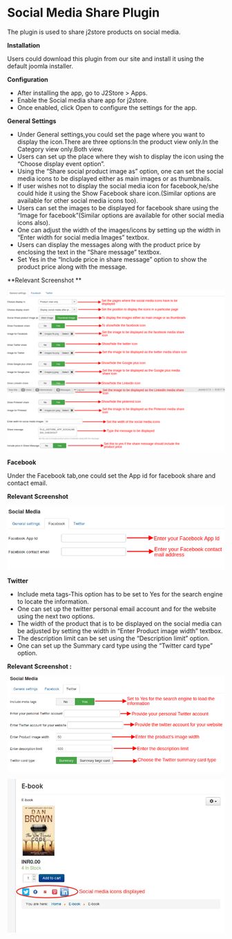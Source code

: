 # Social Media Share Plugin

The plugin is used to share j2store products on social media.

**Installation**

Users could download this plugin from our site and install it using the default joomla installer.

**Configuration**

* After installing the app, go to J2Store &gt; Apps.
* Enable the Social media share app for j2store.
* Once enabled, click Open to configure the settings for the app.

**General Settings**

* Under General settings,you could set the page where you want to display the icon.There are three options:In the product view only.In the Category view only.Both view.
* Users can set up the place where they wish to display the icon using the “Choose display event option”.
* Using the “Share social product image as” option, one can set the social media icons to be displayed either as main images or as thumbnails.
* If user wishes not to display the social media icon for facebook,he/she could hide it using the Show Facebook share icon.\(Similar options are available for other social media icons too\).
* Users can set the images to be displayed for facebook share using the “Image for facebook”\(Similar options are available for other social media icons also\).
* One can adjust the width of the images/icons by setting up the width in “Enter width for social media Images” textbox.
* Users can display the messages along with the product price by enclosing the text in the “Share message” textbox.
* Set Yes in the “Include price in share message” option to show the product price along with the message.

\*\*Relevant Screenshot \*\*

![sm01](https://raw.githubusercontent.com/j2store/doc-images/master/apps/media%20share%20plugin/socialmedia01.png)

**Facebook**

Under the Facebook tab,one could set the App id for facebook share and contact email.

**Relevant Screenshot**

![sm02](https://raw.githubusercontent.com/j2store/doc-images/master/apps/media%20share%20plugin/socialmedia02.png)

**Twitter**

* Include meta tags-This option has to be set to Yes for the search engine to locate the information.
* One can set up the twitter personal email account and for the website using the next two options.
* The width of the product that is to be displayed on the social media can be adjusted by setting the width in “Enter Product image width” textbox.
* The description limit can be set using the “Description limit” option.
* One can set up the Summary card type using the “Twitter card type” option.

**Relevant Screenshot :**

![sm03](https://raw.githubusercontent.com/j2store/doc-images/master/apps/media%20share%20plugin/socialmedia03.png)

![sm04](https://raw.githubusercontent.com/j2store/doc-images/master/apps/media%20share%20plugin/socialmedia04.png)

